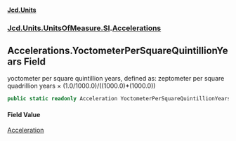 #### [Jcd.Units](index.md 'index')
### [Jcd.Units.UnitsOfMeasure.SI](Jcd.Units.UnitsOfMeasure.SI.md 'Jcd.Units.UnitsOfMeasure.SI').[Accelerations](Accelerations.md 'Jcd.Units.UnitsOfMeasure.SI.Accelerations')

## Accelerations.YoctometerPerSquareQuintillionYears Field

yoctometer per square quintillion years, defined as: zeptometer per square quadrillion years × (1.0/1000.0)/((1000.0)*(1000.0))

```csharp
public static readonly Acceleration YoctometerPerSquareQuintillionYears;
```

#### Field Value
[Acceleration](Acceleration.md 'Jcd.Units.UnitTypes.Acceleration')